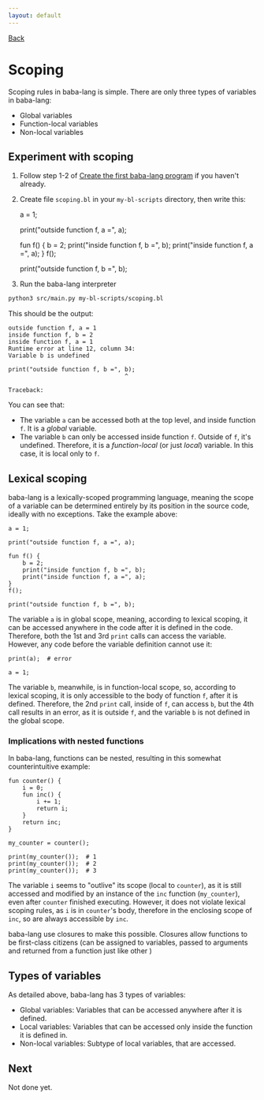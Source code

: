 ```yaml
---
layout: default
---
```



[Back](index.md)


# Scoping

Scoping rules in baba-lang is simple. There are only three types of variables in baba-lang:
- Global variables
- Function-local variables
- Non-local variables


## Experiment with scoping

1. Follow step 1-2 of [Create the first baba-lang program](hello-world.md#create-the-first-baba-lang-program) if you haven't already.

2. Create file `scoping.bl` in your `my-bl-scripts` directory, then write this:

    a = 1;

    print("outside function f, a =", a);

    fun f() {
        b = 2;
        print("inside function f, b =", b);
        print("inside function f, a =", a);
    }
    f();

    print("outside function f, b =", b);

3. Run the baba-lang interpreter
```sh
python3 src/main.py my-bl-scripts/scoping.bl
```
This should be the output:
```
outside function f, a = 1
inside function f, b = 2
inside function f, a = 1
Runtime error at line 12, column 34:
Variable b is undefined

print("outside function f, b =", b);
                                 ^

Traceback:

```

You can see that:
- The variable `a` can be accessed both at the top level, and inside function `f`. It is a *global* variable.
- The variable `b` can only be accessed inside function `f`. Outside of `f`, it's undefined. Therefore, it is a *function-local* (or just *local*) variable. In this case, it is local only to `f`.


## Lexical scoping

baba-lang is a lexically-scoped programming language, meaning the scope of a variable can be determined entirely by its position in the source code, ideally with no exceptions. Take the example above:
```
a = 1;

print("outside function f, a =", a);

fun f() {
    b = 2;
    print("inside function f, b =", b);
    print("inside function f, a =", a);
}
f();

print("outside function f, b =", b);
```
The variable `a` is in global scope, meaning, according to lexical scoping, it can be accessed anywhere in the code after it is defined in the code. Therefore, both the 1st and 3rd `print` calls can access the variable. However, any code before the variable definition cannot use it:
```
print(a);  # error

a = 1;
```
The variable `b`, meanwhile, is in function-local scope, so, according to lexical scoping, it is only accessible to the body of function `f`, after it is defined. Therefore, the 2nd `print` call, inside of `f`, can access `b`, but the 4th call results in an error, as it is outside `f`, and the variable `b` is not defined in the global scope.

### Implications with nested functions

In baba-lang, functions can be nested, resulting in this somewhat counterintuitive example:
```
fun counter() {
    i = 0;
    fun inc() {
        i += 1;
        return i;
    }
    return inc;
}

my_counter = counter();

print(my_counter());  # 1
print(my_counter());  # 2
print(my_counter());  # 3
```
The variable `i` seems to "outlive" its scope (local to `counter`), as it is still accessed and modified by an instance of the `inc` function (`my_counter`), even after `counter` finished executing. However, it does not violate lexical scoping rules, as `i` is in `counter`'s body, therefore in the enclosing scope of `inc`, so are always accessible by `inc`.

baba-lang use closures to make this possible. Closures allow functions to be first-class citizens (can be assigned to variables, passed to arguments and returned from a function just like other )


## Types of variables

As detailed above, baba-lang has 3 types of variables:
- Global variables: Variables that can be accessed anywhere after it is defined.
- Local variables: Variables that can be accessed only inside the function it is defined in.
- Non-local variables: Subtype of local variables, that are accessed.


## Next

Not done yet.